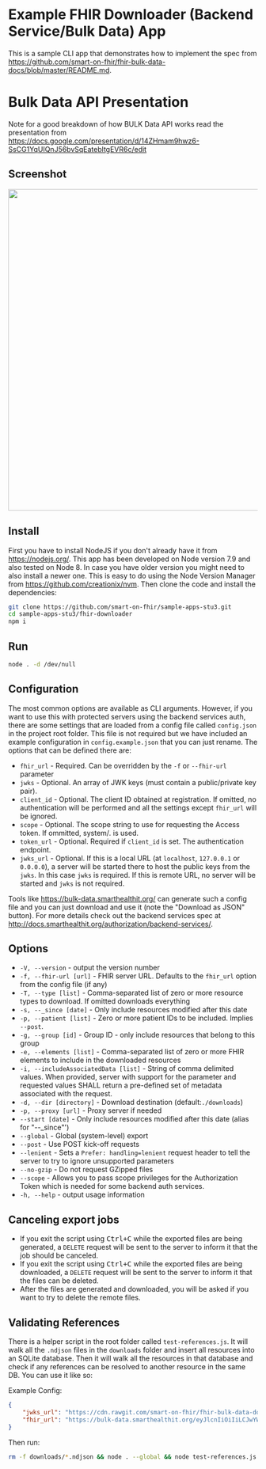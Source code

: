 # Example FHIR Downloader (Backend Service/Bulk Data) App

This is a sample CLI app that demonstrates how to implement the spec from https://github.com/smart-on-fhir/fhir-bulk-data-docs/blob/master/README.md.

# Bulk Data API Presentation 
Note for a good breakdown of how BULK Data API works read the presentation from https://docs.google.com/presentation/d/14ZHmam9hwz6-SsCG1YqUIQnJ56bvSqEatebltgEVR6c/edit

## Screenshot
<img src="screenshot.png" width="650" />

## Install

First you have to install NodeJS if you don't already have it from https://nodejs.org/. This app has been developed on Node version 7.9 and also tested on Node 8. In case you have older version you might need to also install a newer one. This is easy to do using the Node Version Manager from https://github.com/creationix/nvm. Then clone the code and install the dependencies:
```sh
git clone https://github.com/smart-on-fhir/sample-apps-stu3.git
cd sample-apps-stu3/fhir-downloader
npm i
```

## Run
```sh
node . -d /dev/null
```

## Configuration

The most common options are available as CLI arguments. However, if you want to use this with protected servers using the backend services auth, there are some settings that are loaded from a config file called `config.json` in the project root folder. This file is not required but we have included an example configuration in `config.example.json` that you can just rename. The options that can be defined there are:
- `fhir_url`    - Required. Can be overridden by the `-f` or `--fhir-url` parameter
- `jwks`        - Optional. An array of JWK keys (must contain a public/private key pair).
- `client_id`   - Optional. The client ID obtained at registration. If omitted, no authentication will be performed and all the settings except `fhir_url` will be ignored.
- `scope`   	- Optional. The scope string to use for requesting the Access token.  If ommitted, system/*.* is used.
- `token_url`   - Optional. Required if `client_id` is set. The authentication endpoint.
- `jwks_url`    - Optional. If this is a local URL (at `localhost`, `127.0.0.1` or `0.0.0.0`), a server will be started there to host the public keys
                  from the `jwks`. In this case `jwks` is required. If this is remote URL, no server will be started and `jwks` is not required.

Tools like https://bulk-data.smarthealthit.org/ can generate such a config file and you can just download and use it (note the "Download as JSON" button). For more details check out the backend services spec at http://docs.smarthealthit.org/authorization/backend-services/.


## Options

- `-V, --version`         - output the version number
- `-f, --fhir-url [url]`  - FHIR server URL. Defaults to the `fhir_url` option from the config file (if any)
- `-T, --type [list]`     - Comma-separated list of zero or more resource types to download. If omitted downloads everything
- `-s, --_since [date]`   - Only include resources modified after this date
- `-p, --patient [list]`  - Zero or more patient IDs to be included. Implies `--post`.
- `-g, --group [id]`      - Group ID - only include resources that belong to this group
- `-e, --elements [list]` - Comma-separated list of zero or more FHIR elements to include in the downloaded resources
- `-i, --includeAssociatedData [list]` - String of comma delimited values. When provided, server with support for the parameter and requested values SHALL return a pre-defined set of metadata associated with the request.
- `-d, --dir [directory]` - Download destination (default:`./downloads`)
- `-p, --proxy [url]`     - Proxy server if needed
- `--start [date]`        - Only include resources modified after this date (alias for "--_since"')
- `--global`              - Global (system-level) export
- `--post`                - Use POST kick-off requests
- `--lenient`             - Sets a `Prefer: handling=lenient` request header to tell the server to try to ignore unsupported parameters
- `--no-gzip`             - Do not request GZipped files
- `--scope`            	  - Allows you to pass scope privileges for the Authorization Token which is needed for some backend auth services.
- `-h, --help`            - output usage information

## Canceling export jobs
- If you exit the script using <kbd>Ctrl+C</kbd> while the exported files are being generated, a `DELETE` request will be sent to the server to inform it that the job should be canceled.
- If you exit the script using <kbd>Ctrl+C</kbd> while the exported files are being downloaded, a `DELETE` request will be sent to the server to inform it that the files can be deleted.
- After the files are generated and downloaded, you will be asked if you want to try to delete the remote files.

## Validating References
There is a helper script in the root folder called `test-references.js`. It will walk all the `.ndjson`
files in the `downloads` folder and insert all resources into an SQLite database. Then it will walk all the resources
in that database and check if any references can be resolved to another resource in the same DB.
You can use it like so:

Example Config:
```json
{
    "jwks_url": "https://cdn.rawgit.com/smart-on-fhir/fhir-bulk-data-docs/master/sample-jwks/RS384.public.json",
    "fhir_url": "https://bulk-data.smarthealthit.org/eyJlcnIiOiIiLCJwYWdlIjoxMDAwMCwiZHVyIjoxMCwidGx0IjoxNSwibSI6MX0/fhir"
}
```
Then run:
```sh
rm -f downloads/*.ndjson && node . --global && node test-references.js
```
